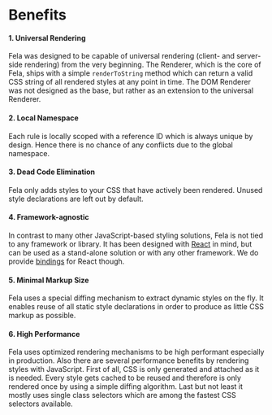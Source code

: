 # Benefits

#### 1. Universal Rendering
Fela was designed to be capable of universal rendering (client- and server-side rendering) from the very beginning. The Renderer, which is the core of Fela, ships with a simple `renderToString` method which can return a valid CSS string of all rendered styles at any point in time. The DOM Renderer was not designed as the base, but rather as an extension to the universal Renderer.

#### 2. Local Namespace
Each rule is locally scoped with a reference ID which is always unique by design. Hence there is no chance of any conflicts due to the global namespace.

#### 3. Dead Code Elimination
Fela only adds styles to your CSS that have actively been rendered. Unused style declarations are left out by default.

#### 4. Framework-agnostic
In contrast to many other JavaScript-based styling solutions, Fela is not tied to any framework or library. It has been designed with [React](https://facebook.github.io/react/) in mind, but can be used as a stand-alone solution or with any other framework. We do provide [bindings](https://github.com/rofrischmann/react-fela) for React though.

#### 5. Minimal Markup Size
Fela uses a special diffing mechanism to extract dynamic styles on the fly. It enables reuse of all static style declarations in order to produce as little CSS markup as possible.

#### 6. High Performance
Fela uses optimized rendering mechanisms to be high performant especially in production. Also there are several performance benefits by rendering styles with JavaScript. First of all, CSS is only generated and attached as it is needed. Every style gets cached to be reused and therefore is only rendered once by using a simple diffing algorithm. Last but not least it mostly uses single class selectors which are among the fastest CSS selectors available.
